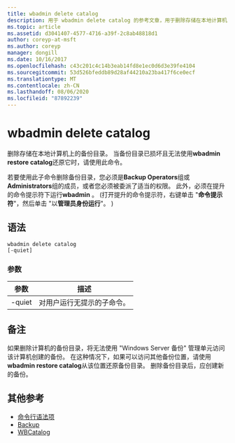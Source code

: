 ```yaml
---
title: wbadmin delete catalog
description: 用于 wbadmin delete catalog 的参考文章，用于删除存储在本地计算机上的备份目录。
ms.topic: article
ms.assetid: d3041407-4577-4716-a39f-2c8ab48818d1
author: coreyp-at-msft
ms.author: coreyp
manager: dongill
ms.date: 10/16/2017
ms.openlocfilehash: c43c201c4c14b3eab14fd8e1ec0d6d3e39fe4104
ms.sourcegitcommit: 53d526bfeddb89d28af44210a23ba417f6ce0ecf
ms.translationtype: MT
ms.contentlocale: zh-CN
ms.lasthandoff: 08/06/2020
ms.locfileid: "87892239"
---
```

# <a name="wbadmin-delete-catalog"></a>wbadmin delete catalog



删除存储在本地计算机上的备份目录。 当备份目录已损坏且无法使用**wbadmin restore catalog**还原它时，请使用此命令。

若要使用此子命令删除备份目录，您必须是**Backup Operators**组或**Administrators**组的成员，或者您必须被委派了适当的权限。 此外，必须在提升的命令提示符下运行**wbadmin** 。  (打开提升的命令提示符，右键单击 "**命令提示符**"，然后单击 "以**管理员身份运行**"。 ) 

## <a name="syntax"></a>语法

```
wbadmin delete catalog
[-quiet]
```

### <a name="parameters"></a>参数

|参数|描述|
|---------|-----------|
|-quiet|对用户运行无提示的子命令。|

## <a name="remarks"></a>备注

如果删除计算机的备份目录，将无法使用 "Windows Server 备份" 管理单元访问该计算机创建的备份。 在这种情况下，如果可以访问其他备份位置，请使用**wbadmin restore catalog**从该位置还原备份目录。 删除备份目录后，应创建新的备份。

## <a name="additional-references"></a>其他参考

- [命令行语法项](command-line-syntax-key.md)
-   [Backup](wbadmin.md)
-   [WBCatalog](/powershell/module/windowserverbackup/?view=winserver2012r2-ps)
